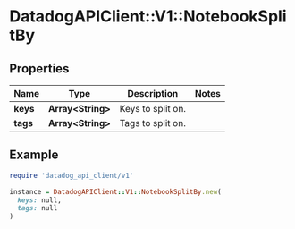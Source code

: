 # DatadogAPIClient::V1::NotebookSplitBy

## Properties

| Name | Type | Description | Notes |
| ---- | ---- | ----------- | ----- |
| **keys** | **Array&lt;String&gt;** | Keys to split on. |  |
| **tags** | **Array&lt;String&gt;** | Tags to split on. |  |

## Example

```ruby
require 'datadog_api_client/v1'

instance = DatadogAPIClient::V1::NotebookSplitBy.new(
  keys: null,
  tags: null
)
```

